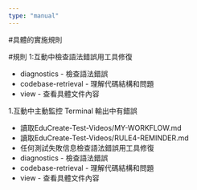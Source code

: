 ```yaml
---
type: "manual"
---
```


#具體的實施規則


#規則 1:互動中檢查語法錯誤用工具修復
- diagnostics - 檢查語法錯誤
- codebase-retrieval - 理解代碼結構和問題
- view - 查看具體文件內容



1.互動中主動監控 Terminal 輸出中有錯誤
- 讀取EduCreate-Test-Videos/MY-WORKFLOW.md
- 讀取EduCreate-Test-Videos/RULE4-REMINDER.md
- 任何測試失敗信息檢查語法錯誤用工具修復
- diagnostics - 檢查語法錯誤
- codebase-retrieval - 理解代碼結構和問題
- view - 查看具體文件內容



